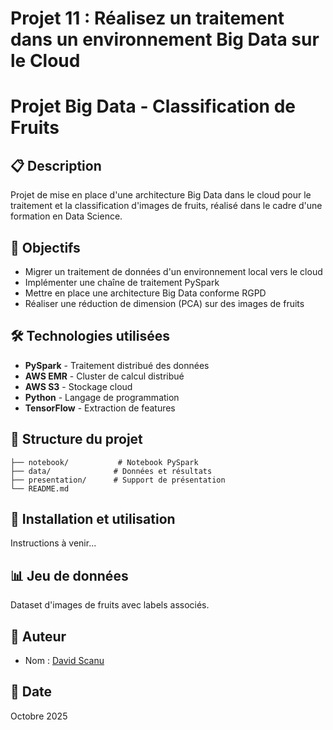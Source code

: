 # Projet 11 : Réalisez un traitement dans un environnement Big Data sur le Cloud


# Projet Big Data - Classification de Fruits

## 📋 Description

Projet de mise en place d'une architecture Big Data dans le cloud pour le traitement et la classification d'images de fruits, réalisé dans le cadre d'une formation en Data Science.

## 🎯 Objectifs

- Migrer un traitement de données d'un environnement local vers le cloud
- Implémenter une chaîne de traitement PySpark
- Mettre en place une architecture Big Data conforme RGPD
- Réaliser une réduction de dimension (PCA) sur des images de fruits

## 🛠️ Technologies utilisées

- **PySpark** - Traitement distribué des données
- **AWS EMR** - Cluster de calcul distribué
- **AWS S3** - Stockage cloud
- **Python** - Langage de programmation
- **TensorFlow** - Extraction de features

## 📁 Structure du projet

```
├── notebook/           # Notebook PySpark
├── data/              # Données et résultats
├── presentation/      # Support de présentation
└── README.md
```

## 🚀 Installation et utilisation

Instructions à venir...

## 📊 Jeu de données

Dataset d'images de fruits avec labels associés.

## 👤 Auteur

- Nom : [David Scanu](https://www.linkedin.com/in/davidscanu14/)

## 📅 Date

Octobre 2025